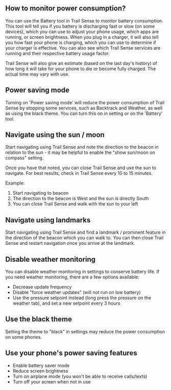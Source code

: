 ## How to monitor power consumption?

You can use the Battery tool in Trail Sense to monitor battery consumption. This tool will tell you if you battery is discharging fast or slow (on some devices), which you can use to adjust your phone usage, which apps are running, or screen brightness. When you plug in a charger, it will also tell you how fast your phone is charging, which you can use to determine if your charger is effective. You can also see which Trail Sense services are running and their respective battery usage factor.

Trail Sense will also give an estimate (based on the last day's history) of how long it will take for your phone to die or become fully charged. The actual time may vary with use.

## Power saving mode

Turning on 'Power saving mode' will reduce the power consumption of Trail Sense by stopping some services, such as Backtrack and Weather, as well as using the black theme. You can turn this on in setting or on the 'Battery' tool.

## Navigate using the sun / moon

Start navigating using Trail Sense and note the direction to the beacon in relation to the sun - it may be helpful to enable the "show sun/moon on compass" setting.

Once you have that noted, you can close Trail Sense and use the sun to navigate. For best results, check in Trail Sense every 10 to 15 minutes.

Example:

1. Start navigating to beacon
2. The direction to the beacon is West and the sun is directly South
3. You can close Trail Sense and walk with the sun to your left

## Navigate using landmarks

Start navigating using Trail Sense and find a landmark / prominent feature in the direction of the beacon which you can walk to. You can then close Trail Sense and restart navigation once you arrive at the landmark.

## Disable weather monitoring

You can disable weather monitoring in settings to conserve battery life. If you need weather monitoring, there are a few options available:

- Decrease update frequency
- Disable "force weather updates" (will not run on low battery)
- Use the pressure setpoint instead (long press the pressure on the weather tab), and set a new setpoint every 3 hours

## Use the black theme

Setting the theme to "black" in settings may reduce the power consumption on some phones.

## Use your phone's power saving features

- Enable battery saver mode
- Reduce screen brightness
- Turn on airplane mode (you won't be able to receive calls/texts)
- Turn off your screen when not in use
